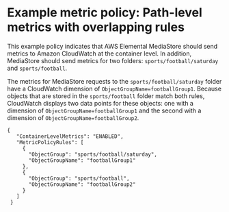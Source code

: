 # Example metric policy: Path\-level metrics with overlapping rules<a name="policies-metric-examples-overlapping-rules"></a>

This example policy indicates that AWS Elemental MediaStore should send metrics to Amazon CloudWatch at the container level\. In addition, MediaStore should send metrics for two folders: `sports/football/saturday` and `sports/football`\. 

The metrics for MediaStore requests to the `sports/football/saturday` folder have a CloudWatch dimension of `ObjectGroupName=footballGroup1`\. Because objects that are stored in the `sports/football` folder match both rules, CloudWatch displays two data points for these objects: one with a dimension of `ObjectGroupName=footballGroup1` and the second with a dimension of `ObjectGroupName=footballGroup2`\.

```
{
   "ContainerLevelMetrics": "ENABLED",
   "MetricPolicyRules": [
     {
       "ObjectGroup": "sports/football/saturday",
       "ObjectGroupName": "footballGroup1"
     },
     {
       "ObjectGroup": "sports/football",
       "ObjectGroupName": "footballGroup2"
     }
   ]
 }
```